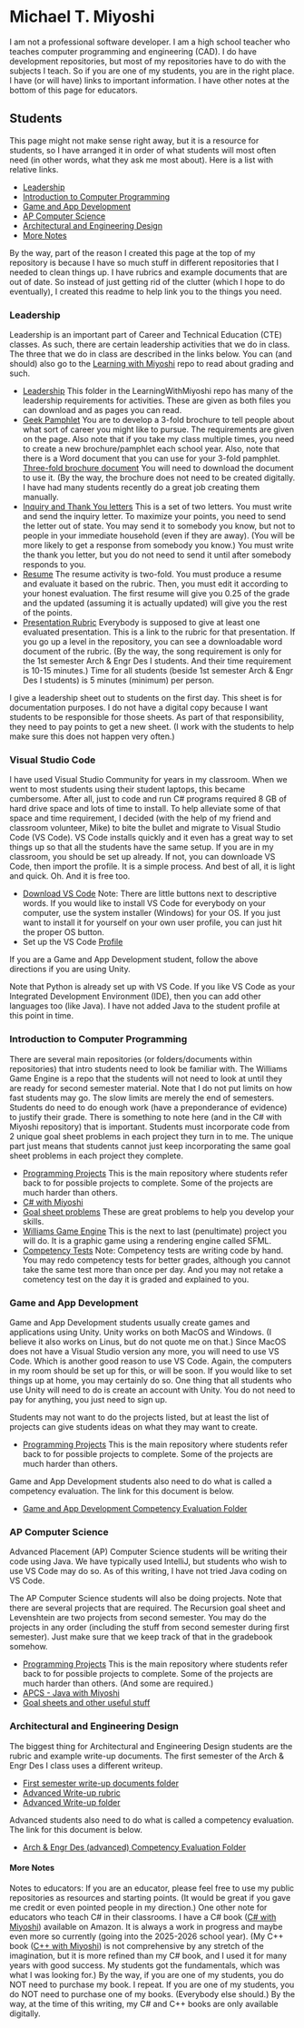 # Michael T. Miyoshi

I am not a professional software developer.  I am a high school teacher who teaches computer programming and engineering (CAD).  I do have development repositories, but most of my repositories have to do with the subjects I teach.  So if you are one of my students, you are in the right place.  I have (or will have) links to important information.  I have other notes at the bottom of this page for educators.

## Students

This page might not make sense right away, but it is a resource for students, so I have arranged it in order of what students will most often need (in other words, what they ask me most about).  Here is a list with relative links.

* [Leadership](#leadership)
* [Introduction to Computer Programming](#introduction-to-computer-programming)
* [Game and App Development](#game-and-app-development)
* [AP Computer Science](#ap-computer-science)
* [Architectural and Engineering Design](#architectural-and-engineering-design)
* [More Notes](#more-notes)

By the way, part of the reason I created this page at the top of my repository is because I have so much stuff in different repositories that I needed to clean things up.  I have rubrics and example documents that are out of date.  So instead of just getting rid of the clutter (which I hope to do eventually), I created this readme to help link you to the things you need.

### Leadership

Leadership is an important part of Career and Technical Education (CTE) classes.  As such, there are certain leadership activities that we do in class.  The three that we do in class are described in the links below.  You can (and should) also go to the [Learning with Miyoshi](https://github.com/MichaelTMiyoshi/LearningWithMiyoshi) repo to read about grading and such.

* [Leadership](https://github.com/MichaelTMiyoshi/LearningWithMiyoshi/tree/main/Leadership)  This folder in the LearningWithMiyoshi repo has many of the leadership requirements for activities.  These are given as both files you can download and as pages you can read.
* [Geek Pamphlet](https://github.com/MichaelTMiyoshi/LearningWithMiyoshi/blob/main/Leadership/GeekPamphlet-Leadership.md)  You are to develop a 3-fold brochure to tell people about what sort of career you might like to pursue.  The requirements are given on the page.  Also note that if you take my class multiple times, you need to create a new brochure/pamphlet each school year.  Also, note that there is a Word document that you can use for your 3-fold pamphlet.  [Three-fold brochure document](https://github.com/MichaelTMiyoshi/LearningWithMiyoshi/blob/main/Leadership/ThreeFoldBrochure.docx)  You will need to download the document to use it.  (By the way, the brochure does not need to be created digitally.  I have had many students recently do a great job creating them manually.
* [Inquiry and Thank You letters](https://github.com/MichaelTMiyoshi/LearningWithMiyoshi/blob/main/Leadership/leadership_inq_letter.md)  This is a set of two letters.  You must write and send the inquiry letter.  To maximize your points, you need to send the letter out of state.  You may send it to somebody you know, but not to people in your immediate household (even if they are away).  (You will be more likely to get a response from somebody you know.)  You must write the thank you letter, but you do not need to send it until after somebody responds to you.
* [Resume](https://github.com/MichaelTMiyoshi/LearningWithMiyoshi/blob/main/Leadership/Rubric-Resume.md)  The resume activity is two-fold.  You must produce a resume and evaluate it based on the rubric.  Then, you must edit it according to your honest evaluation.  The first resume will give you 0.25 of the grade and the updated (assuming it is actually updated) will give you the rest of the points.
* [Presentation Rubric](https://github.com/MichaelTMiyoshi/LearningWithMiyoshi/blob/main/_CommonDocuments/Rubric-Presentation.md)  Everybody is supposed to give at least one evaluated presentation.  This is a link to the rubric for that presentation.  If you go up a level in the repository, you can see a downloadable word document of the rubric.  (By the way, the song requirement is only for the 1st semester Arch & Engr Des I students.  And their time requirement is 10-15 minutes.)  Time for all students (beside 1st semester Arch & Engr Des I students) is 5 minutes (minimum) per person.

I give a leadership sheet out to students on the first day.  This sheet is for documentation purposes.  I do not have a digital copy because I want students to be responsible for those sheets.  As part of that responsibility, they need to pay points to get a new sheet.  (I work with the students to help make sure this does not happen very often.)

### Visual Studio Code

I have used Visual Studio Community for years in my classroom.  When we went to most students using their student laptops, this became cumbersome.  After all, just to code and run C# programs required 8 GB of hard drive space and lots of time to install.  To help alleviate some of that space and time requirement, I decided (with the help of my friend and classroom volunteer, Mike) to bite the bullet and migrate to Visual Studio Code (VS Code).  VS Code installs quickly and it even has a great way to set things up so that all the students have the same setup.  If you are in my classroom, you should be set up already.  If not, you can downloade VS Code, then import the profile.  It is a simple process.  And best of all, it is light and quick.  Oh.  And it is free too.

* [Download VS Code](https://code.visualstudio.com/download)  Note: There are little buttons next to descriptive words.  If you would like to install VS Code for everybody on your computer, use the system installer (Windows) for your OS.  If you just want to install it for yourself on your own user profile, you can just hit the proper OS button.
* Set up the VS Code [Profile](https://gist.github.com/MichaelTMiyoshi/98b5f40cd67b28152b80e2c80684f8dc)

If you are a Game and App Development student, follow the above directions if you are using Unity.

Note that Python is already set up with VS Code.  If you like VS Code as your Integrated Development Environment (IDE), then you can add other languages too (like Java).  I have not added Java to the student profile at this point in time.

### Introduction to Computer Programming

There are several main repositories (or folders/documents within repositories) that intro students need to look be familiar with.  The Williams Game Engine is a repo that the students will not need to look at until they are ready for second semester material.  Note that I do not put limits on how fast students may go.  The slow limits are merely the end of semesters.  Students do need to do enough work (have a preponderance of evidence) to justify their grade.  There is something to note here (and in the C# with Miyoshi repository) that is important.  Students must incorporate code from 2 unique goal sheet problems in each project they turn in to me.  The unique part just means that students cannot just keep incorporating the same goal sheet problems in each project they complete.

* [Programming Projects](https://github.com/MichaelTMiyoshi/ProgrammingProjects)  This is the main repository where students refer back to for possible projects to complete.  Some of the projects are much harder than others.
* [C# with Miyoshi](https://github.com/MichaelTMiyoshi/CSharpWithMiyoshi/tree/main)
* [Goal sheet problems](https://github.com/MichaelTMiyoshi/CSharpWithMiyoshi/tree/main/Problems)  These are great problems to help you develop your skills.
* [Williams Game Engine]()  This is the next to last (penultimate) project you will do.  It is a graphic game using a rendering engine called SFML.
* [Competency Tests](https://github.com/MichaelTMiyoshi/CSharpWithMiyoshi/tree/main/CompetencyTests)  Note: Competency tests are writing code by hand.  You may redo competency tests for better grades, although you cannot take the same test more than once per day.  And you may not retake a cometency test on the day it is graded and explained to you.

### Game and App Development

Game and App Development students usually create games and applications using Unity.  Unity works on both MacOS and Windows.  (I believe it also works on Linus, but do not quote me on that.)  Since MacOS does not have a Visual Studio version any more, you will need to use VS Code.  Which is another good reason to use VS Code.  Again, the computers in my room should be set up for this, or will be soon.  If you would like to set things up at home, you may certainly do so.  One thing that all students who use Unity will need to do is create an account with Unity.  You do not need to pay for anything, you just need to sign up.

Students may not want to do the projects listed, but at least the list of projects can give students ideas on what they may want to create.

* [Programming Projects](https://github.com/MichaelTMiyoshi/ProgrammingProjects)  This is the main repository where students refer back to for possible projects to complete.  Some of the projects are much harder than others.

Game and App Development students also need to do what is called a competency evaluation.  The link for this document is below.

* [Game and App Development Competency Evaluation Folder](https://github.com/MichaelTMiyoshi/LearningWithMiyoshi/tree/main/GameAndAppDev/Documents)

### AP Computer Science

Advanced Placement (AP) Computer Science students will be writing their code using Java.  We have typically used IntelliJ, but students who wish to use VS Code may do so.  As of this writing, I have not tried Java coding on VS Code.

The AP Computer Science students will also be doing projects.  Note that there are several projects that are required.  The Recursion goal sheet and Levenshtein are two projects from second semester.  You may do the projects in any order (including the stuff from second semester during first semester).  Just make sure that we keep track of that in the gradebook somehow.

* [Programming Projects](https://github.com/MichaelTMiyoshi/ProgrammingProjects)  This is the main repository where students refer back to for possible projects to complete.  Some of the projects are much harder than others.  (And some are required.)
* [APCS - Java with Miyoshi](https://github.com/MichaelTMiyoshi/JavaWithMiyoshi)
* [Goal sheets and other useful stuff](https://github.com/MichaelTMiyoshi/JavaWithMiyoshi/tree/master/Problems)

### Architectural and Engineering Design

The biggest thing for Architectural and Engineering Design students are the rubric and example write-up documents.  The first semester of the Arch & Engr Des I class uses a different writeup.

* [First semester write-up documents folder](https://github.com/MichaelTMiyoshi/DesignWithMiyoshi/tree/master/Projects/IntroDesignProject)
* [Advanced Write-up rubric](https://github.com/MichaelTMiyoshi/LearningWithMiyoshi/blob/main/_CommonDocuments/Rubric-AdvancedDesignDoc.md)
* [Advanced Write-up folder](https://github.com/MichaelTMiyoshi/LearningWithMiyoshi/tree/main/_CommonDocuments)

Advanced students also need to do what is called a competency evaluation.  The link for this document is below.

* [Arch & Engr Des (advanced) Competency Evaluation Folder](https://github.com/MichaelTMiyoshi/LearningWithMiyoshi/tree/main/ArchAndEngrDes/Documents)

#### More Notes

Notes to educators:  If you are an educator, please feel free to use my public repositories as resources and starting points.  (It would be great if you gave me credit or even pointed people in my direction.)  One other note for educators who teach C# in their classrooms.  I have a C# book ([C# with Miyoshi](https://amzn.to/45QCtdA)) available on Amazon.  It is always a work in progress and maybe even more so currently (going into the 2025-2026 school year).  (My C++ book ([C++ with Miyoshi](https://amzn.to/4kdUVQJ)) is not comprehensive by any stretch of the imagination, but it is more refined than my C# book, and I used it for many years with good success.  My students got the fundamentals, which was what I was looking for.)  By the way, if you are one of my students, you do NOT need to purchase my book.  I repeat.  If you are one of my students, you do NOT need to purchase one of my books.  (Everybody else should.)  By the way, at the time of this writing, my C# and C++ books are only available digitally.




<!--
**MichaelTMiyoshi/MichaelTMiyoshi** is a ✨ _special_ ✨ repository because its `README.md` (this file) appears on your GitHub profile.

Here are some ideas to get you started:

- 🔭 I’m currently working on ...
- 🌱 I’m currently learning ...
- 👯 I’m looking to collaborate on ...
- 🤔 I’m looking for help with ...
- 💬 Ask me about ...
- 📫 How to reach me: ...
- 😄 Pronouns: ...
- ⚡ Fun fact: ...
-->
